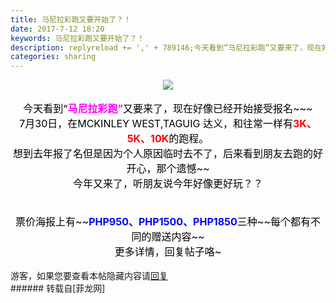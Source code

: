 ```yaml
---
title: 马尼拉彩跑又要开始了？！
date: 2017-7-12 18:20
keywords: 马尼拉彩跑又要开始了？！
description: replyreload += ',' + 789146;今天看到“马尼拉彩跑”又要来了，现在好像已经开始接受报名~~~7月30日，在MCKINLEY WEST,TAGUIG 达义，和往常一样有3K、5K、10K的跑程。想到去年报了名但是因为个人原因临时去不了，后来看到朋友去跑的好开心，那个遗憾~~今年又来了，听朋友说今年好像更好玩？？ 票价海报上有~~PHP950、PHP1500、PHP1850三种~~每个都有不同的赠送内容~~更多详情，回复帖子咯~游客，如果您要查看本帖隐藏内容请回复
categories: sharing
---
```

<td class="t_f" id="postmessage_789146">

<script type="ad9221b39322003cca86d5c5-text/javascript">replyreload += ',' + 789146;</script><div align="center">

<img aid="586316" data-cf-modified-ad9221b39322003cca86d5c5-="" file="data/attachment/forum/201707/12/181831ycedfv8abcvv8fyb.jpg.thumb.jpg" id="aimg_586316" inpost="1" onclick="" onmouseover="" src="http://www.flw.ph/data/attachment/forum/201707/12/181831ycedfv8abcvv8fyb.jpg" style="cursor:pointer" zoomfile="data/attachment/forum/201707/12/181831ycedfv8abcvv8fyb.jpg"/>


</div><br/>
<div align="center"><font size="3"><font color="#000000">今天看到“</font><font color="#ff00ff"><strong>马尼拉彩跑”</strong></font><font color="#000000">又要来了，现在好像已经开始接受报名~~~</font></font></div><div align="center"><font size="3"><font color="#000000">7月30日，在MCKINLEY WEST,TAGUIG 达义，和往常一样有</font><strong><font color="#ff0000">3K、5K、10K</font></strong><font color="#000000">的跑程。</font></font></div><div align="center"><font size="3"><font color="#000000">想到去年报了名但是因为个人原因临时去不了，后来看到朋友去跑的好开心，那个遗憾~~</font></font></div><div align="center"><font size="3"><font color="#000000">今年又来了，听朋友说今年好像更好玩？？</font></font></div><div align="center"><font size="3"><font color="#000000"><br/>
</font></font></div><div align="center"><font size="3"><font color="#000000"><img alt="" border="0" onclick="" onmouseover="" smilieid="759" src="static/image/smiley/longwa/16.gif"/> <br/>
</font></font><br/>
<font size="3"><font color="#000000">票价海报上有~~</font></font><font size="3"><font color="#0000ff"><strong>PHP950、PHP1500、PHP1850</strong></font></font><font size="3"><font color="#000000">三种~~每个都有不同的赠送内容~~<br/>
更多详情，回复帖子咯~</font></font></div><div align="center"><font color="#000000"><br/>
</font></div><div class="locked">游客，如果您要查看本帖隐藏内容请<a data-cf-modified-ad9221b39322003cca86d5c5-="" href="forum.php?mod=post&amp;action=reply&amp;fid=47&amp;tid=234820" onclick="if (!window.__cfRLUnblockHandlers) return false; showWindow('reply', this.href)">回复</a></div></td>
###### 转载自[菲龙网]